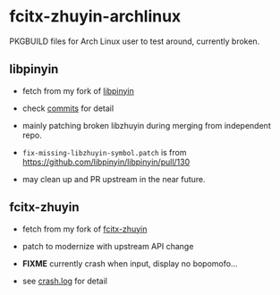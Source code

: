 # fcitx-zhuyin-archlinux
PKGBUILD files for Arch Linux user to test around, currently broken.

## libpinyin
    
- fetch from my fork of [libpinyin](https://github.com/Brli/libpinyin)
    
- check [commits](https://github.com/Brli/libpinyin/commits/master) for detail
  
- mainly patching broken libzhuyin during merging from independent repo.
    
- `fix-missing-libzhuyin-symbol.patch` is from https://github.com/libpinyin/libpinyin/pull/130
    
- may clean up and PR upstream in the near future.
    
## fcitx-zhuyin
    
- fetch from my fork of [fcitx-zhuyin](https://github.com/Brli/fcitx-zhuyin)

- patch to modernize with upstream API change
    
- **FIXME** currently crash when input, display no bopomofo...

- see [crash.log](https://github.com/Brli/fcitx-zhuyin/blob/master/crash.log) for detail
